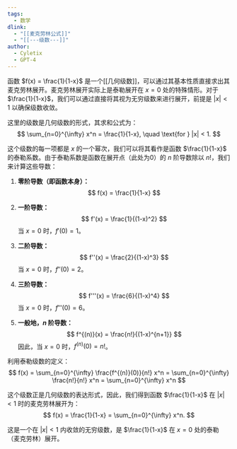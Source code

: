 ```yaml
---
tags:
  - 数学
dlink:
  - "[[麦克劳林公式]]"
  - "[[---级数---]]"
author:
  - Cyletix
  - GPT-4
---
```

函数 $f(x) = \frac{1}{1-x}$ 是一个[[几何级数]]，可以通过其基本性质直接求出其麦克劳林展开。麦克劳林展开实际上是泰勒展开在 $x = 0$ 处的特殊情形。对于 $\frac{1}{1-x}$，我们可以通过直接将其视为无穷级数来进行展开，前提是 $|x| < 1$ 以确保级数收敛。

这里的级数是几何级数的形式，其求和公式为：
$$ \sum_{n=0}^{\infty} x^n = \frac{1}{1-x}, \quad \text{for } |x| < 1. $$

这个级数的每一项都是 $x$ 的一个幂次，我们可以将其看作是函数 $\frac{1}{1-x}$ 的泰勒系数。由于泰勒系数是函数在展开点（此处为0）的 $n$ 阶导数除以 $n!$，我们来计算这些导数：

1. **零阶导数（即函数本身）：**
   $$ f(x) = \frac{1}{1-x} $$

2. **一阶导数：**
   $$ f'(x) = \frac{1}{(1-x)^2} $$
   当 $x=0$ 时，$f'(0) = 1$。

3. **二阶导数：**
   $$ f''(x) = \frac{2}{(1-x)^3} $$
   当 $x=0$ 时，$f''(0) = 2$。

4. **三阶导数：**
   $$ f'''(x) = \frac{6}{(1-x)^4} $$
   当 $x=0$ 时，$f'''(0) = 6$。

5. **一般地，$n$ 阶导数：**
   $$ f^{(n)}(x) = \frac{n!}{(1-x)^{n+1}} $$
   因此，当 $x=0$ 时，$f^{(n)}(0) = n!$。

利用泰勒级数的定义：
$$ f(x) = \sum_{n=0}^{\infty} \frac{f^{(n)}(0)}{n!} x^n = \sum_{n=0}^{\infty} \frac{n!}{n!} x^n = \sum_{n=0}^{\infty} x^n $$

这个级数正是几何级数的表达形式，因此，我们得到函数 $\frac{1}{1-x}$ 在 $|x| < 1$ 时的麦克劳林展开为：
$$ f(x) = \frac{1}{1-x} = \sum_{n=0}^{\infty} x^n. $$

这是一个在 $|x| < 1$ 内收敛的无穷级数，是 $\frac{1}{1-x}$ 在 $x=0$ 处的泰勒（麦克劳林）展开。